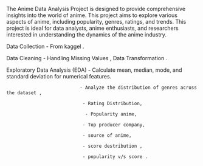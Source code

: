 The Anime Data Analysis Project is designed to provide comprehensive insights into the world of anime.  This project aims to explore various aspects of anime, including popularity, genres, ratings, and trends. This project is ideal for data analysts, anime enthusiasts, and researchers interested in understanding the dynamics of the anime industry.

Data Collection - From kaggel .

Data Cleaning - Handling Missing Values , Data Transformation .

Exploratory Data Analysis (EDA) -  Calculate mean, median, mode, and standard deviation for numerical features.
                              
                               - Analyze the distribution of genres across the dataset ,
                                
                                - Rating Distribution,
                                
                                 - Popularity anime,
                                 
                                - Top producer company,
                                
                                - source of anime,
                                
                                - score destribution ,   
                                
                                - popularity v/s score . 
                                

